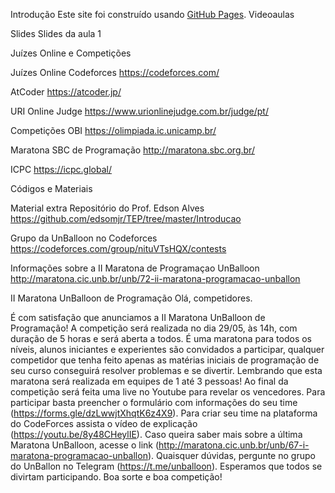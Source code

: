 Introdução
Este site foi construído usando [GitHub Pages](https://pages.github.com/).
Videoaulas

Slides
Slides da aula 1

Juízes Online e Competições

Juízes Online
Codeforces
https://codeforces.com/

AtCoder
https://atcoder.jp/

URI Online Judge
https://www.urionlinejudge.com.br/judge/pt/

Competições
OBI
https://olimpiada.ic.unicamp.br/

Maratona SBC de Programação
http://maratona.sbc.org.br/

ICPC
https://icpc.global/

Códigos e Materiais

Material extra
Repositório do Prof. Edson Alves
https://github.com/edsomjr/TEP/tree/master/Introducao

Grupo da UnBalloon no Codeforces
https://codeforces.com/group/nituVTsHQX/contests

Informações sobre a II Maratona de Programaçao UnBalloon
http://maratona.cic.unb.br/unb/72-ii-maratona-programacao-unballon

II Maratona UnBalloon de Programação
Olá, competidores.

É com satisfação que anunciamos a II Maratona UnBalloon de Programação! 
A competição será realizada no dia 29/05, às 14h, com duração de 5 horas e será aberta a todos. 
É uma maratona para todos os níveis, alunos iniciantes e experientes são convidados a participar, qualquer competidor que tenha feito apenas as matérias iniciais de programação de seu curso conseguirá resolver problemas e se divertir. 
Lembrando que esta maratona será realizada em equipes de 1 até 3 pessoas! 
Ao final da competição será feita uma live no Youtube para revelar os vencedores.
Para participar basta preencher o formulário com informações do seu time (https://forms.gle/dzLwwjtXhqtK6z4X9).
Para criar seu time na plataforma do CodeForces assista o vídeo de explicação (https://youtu.be/8y48CHeylIE).
Caso queira saber mais sobre a última Maratona UnBalloon, acesse o link (http://maratona.cic.unb.br/unb/67-i-maratona-programacao-unballon).
Quaisquer dúvidas, pergunte no grupo do UnBallon no Telegram (https://t.me/unballoon).
Esperamos que todos se divirtam participando. Boa sorte e boa competição!
